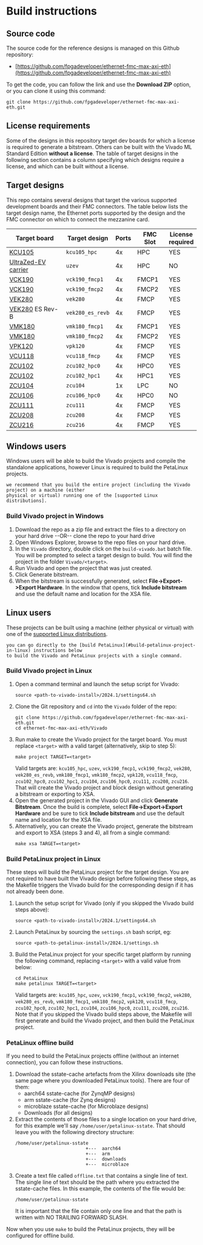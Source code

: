 # Build instructions

## Source code

The source code for the reference designs is managed on this Github repository:

* [https://github.com/fpgadeveloper/ethernet-fmc-max-axi-eth](https://github.com/fpgadeveloper/ethernet-fmc-max-axi-eth)

To get the code, you can follow the link and use the **Download ZIP** option, or you can clone it
using this command:
```
git clone https://github.com/fpgadeveloper/ethernet-fmc-max-axi-eth.git
```

## License requirements

Some of the designs in this repository target dev boards for which a license is required to generate a bitstream. 
Others can be built with the Vivado ML Standard Edition **without a license**. The table of target designs in the 
following section contains a column specifying which designs require a license, and which can be built without a 
license.

## Target designs

This repo contains several designs that target the various supported development boards and their
FMC connectors. The table below lists the target design name, the Ethernet ports supported by the design and 
the FMC connector on which to connect the mezzanine card.

| Target board        | Target design     | Ports   | FMC Slot    | License<br> required |
|---------------------|-------------------|---------|-------------|----------------------|
| [KCU105]            | `kcu105_hpc`      | 4x      | HPC         | YES |
| [UltraZed-EV carrier] | `uzev`          | 4x      | HPC         | NO  |
| [VCK190]            | `vck190_fmcp1`    | 4x      | FMCP1       | YES |
| [VCK190]            | `vck190_fmcp2`    | 4x      | FMCP2       | YES |
| [VEK280]            | `vek280`          | 4x      | FMCP        | YES |
| [VEK280] ES Rev-B   | `vek280_es_revb`  | 4x      | FMCP        | YES |
| [VMK180]            | `vmk180_fmcp1`    | 4x      | FMCP1       | YES |
| [VMK180]            | `vmk180_fmcp2`    | 4x      | FMCP2       | YES |
| [VPK120]            | `vpk120`          | 4x      | FMCP        | YES |
| [VCU118]            | `vcu118_fmcp`     | 4x      | FMCP        | YES |
| [ZCU102]            | `zcu102_hpc0`     | 4x      | HPC0        | YES |
| [ZCU102]            | `zcu102_hpc1`     | 4x      | HPC1        | YES |
| [ZCU104]            | `zcu104`          | 1x      | LPC         | NO  |
| [ZCU106]            | `zcu106_hpc0`     | 4x      | HPC0        | NO  |
| [ZCU111]            | `zcu111`          | 4x      | FMCP        | YES |
| [ZCU208]            | `zcu208`          | 4x      | FMCP        | YES |
| [ZCU216]            | `zcu216`          | 4x      | FMCP        | YES |

## Windows users

Windows users will be able to build the Vivado projects and compile the standalone applications,
however Linux is required to build the PetaLinux projects. 

```{tip} If you wish to build the PetaLinux projects,
we recommend that you build the entire project (including the Vivado project) on a machine (either 
physical or virtual) running one of the [supported Linux distributions].
```

### Build Vivado project in Windows

1. Download the repo as a zip file and extract the files to a directory
   on your hard drive --OR-- clone the repo to your hard drive
2. Open Windows Explorer, browse to the repo files on your hard drive.
3. In the `Vivado` directory, double click on the `build-vivado.bat` batch file.
   You will be prompted to select a target design to build. You will find the project in
   the folder `Vivado/<target>`.
4. Run Vivado and open the project that was just created.
5. Click Generate bitstream.
6. When the bitstream is successfully generated, select **File->Export->Export Hardware**.
   In the window that opens, tick **Include bitstream** and use the default name and location
   for the XSA file.

## Linux users

These projects can be built using a machine (either physical or virtual) with one of the 
[supported Linux distributions].

```{tip} The build steps can be completed in the order shown below, or
you can go directly to the [build PetaLinux](#build-petalinux-project-in-linux) instructions below
to build the Vivado and PetaLinux projects with a single command.
```

### Build Vivado project in Linux

1. Open a command terminal and launch the setup script for Vivado:
   ```
   source <path-to-vivado-install>/2024.1/settings64.sh
   ```
2. Clone the Git repository and `cd` into the `Vivado` folder of the repo:
   ```
   git clone https://github.com/fpgadeveloper/ethernet-fmc-max-axi-eth.git
   cd ethernet-fmc-max-axi-eth/Vivado
   ```
3. Run make to create the Vivado project for the target board. You must replace `<target>` with a valid
   target (alternatively, skip to step 5):
   ```
   make project TARGET=<target>
   ```
   Valid targets are: 
   `kcu105_hpc`,
   `uzev`,
   `vck190_fmcp1`,
   `vck190_fmcp2`,
   `vek280`,
   `vek280_es_revb`,
   `vmk180_fmcp1`,
   `vmk180_fmcp2`,
   `vpk120`,
   `vcu118_fmcp`,
   `zcu102_hpc0`,
   `zcu102_hpc1`,
   `zcu104`,
   `zcu106_hpc0`,
   `zcu111`,
   `zcu208`,
   `zcu216`.
   That will create the Vivado project and block design without generating a bitstream or exporting to XSA.
4. Open the generated project in the Vivado GUI and click **Generate Bitstream**. Once the build is
   complete, select **File->Export->Export Hardware** and be sure to tick **Include bitstream** and use
   the default name and location for the XSA file.
5. Alternatively, you can create the Vivado project, generate the bitstream and export to XSA (steps 3 and 4),
   all from a single command:
   ```
   make xsa TARGET=<target>
   ```
   
### Build PetaLinux project in Linux

These steps will build the PetaLinux project for the target design. You are not required to have built the
Vivado design before following these steps, as the Makefile triggers the Vivado build for the corresponding
design if it has not already been done.

1. Launch the setup script for Vivado (only if you skipped the Vivado build steps above):
   ```
   source <path-to-vivado-install>/2024.1/settings64.sh
   ```
2. Launch PetaLinux by sourcing the `settings.sh` bash script, eg:
   ```
   source <path-to-petalinux-install>/2024.1/settings.sh
   ```
3. Build the PetaLinux project for your specific target platform by running the following
   command, replacing `<target>` with a valid value from below:
   ```
   cd PetaLinux
   make petalinux TARGET=<target>
   ```
   Valid targets are: 
   `kcu105_hpc`,
   `uzev`,
   `vck190_fmcp1`,
   `vck190_fmcp2`,
   `vek280`,
   `vek280_es_revb`,
   `vmk180_fmcp1`,
   `vmk180_fmcp2`,
   `vpk120`,
   `vcu118_fmcp`,
   `zcu102_hpc0`,
   `zcu102_hpc1`,
   `zcu104`,
   `zcu106_hpc0`,
   `zcu111`,
   `zcu208`,
   `zcu216`.
   Note that if you skipped the Vivado build steps above, the Makefile will first generate and
   build the Vivado project, and then build the PetaLinux project.

### PetaLinux offline build

If you need to build the PetaLinux projects offline (without an internet connection), you can
follow these instructions.

1. Download the sstate-cache artefacts from the Xilinx downloads site (the same page where you downloaded
   PetaLinux tools). There are four of them:
   * aarch64 sstate-cache (for ZynqMP designs)
   * arm sstate-cache (for Zynq designs)
   * microblaze sstate-cache (for Microblaze designs)
   * Downloads (for all designs)
2. Extract the contents of those files to a single location on your hard drive, for this example
   we'll say `/home/user/petalinux-sstate`. That should leave you with the following directory 
   structure:
   ```
   /home/user/petalinux-sstate
                             +---  aarch64
                             +---  arm
                             +---  downloads
                             +---  microblaze
   ```
3. Create a text file called `offline.txt` that contains a single line of text. The single line of text
   should be the path where you extracted the sstate-cache files. In this example, the contents of 
   the file would be:
   ```
   /home/user/petalinux-sstate
   ```
   It is important that the file contain only one line and that the path is written with NO TRAILING 
   FORWARD SLASH.

Now when you use `make` to build the PetaLinux projects, they will be configured for offline build.

[supported Linux distributions]: https://docs.amd.com/r/en-US/ug1144-petalinux-tools-reference-guide/Setting-Up-Your-Environment
[VCK190]: https://www.xilinx.com/vck190
[VEK280]: https://www.xilinx.com/vek280
[VMK180]: https://www.xilinx.com/vmk180
[VPK120]: https://www.xilinx.com/vpk120
[VCU108]: https://www.xilinx.com/vcu108
[VCU118]: https://www.xilinx.com/vcu118
[KCU105]: https://www.xilinx.com/kcu105
[ZCU111]: https://www.xilinx.com/zcu111
[ZCU208]: https://www.xilinx.com/zcu208
[UltraZed-EV carrier]: https://www.xilinx.com/products/boards-and-kits/1-y3n9v1.html
[ZCU102]: https://www.xilinx.com/zcu102
[ZCU104]: https://www.xilinx.com/zcu104
[ZCU106]: https://www.xilinx.com/zcu106
[ZCU216]: https://www.xilinx.com/zcu216

